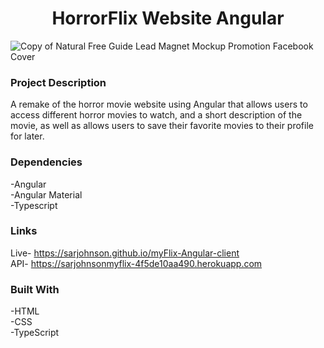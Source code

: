 # <h1 align="center">HorrorFlix Website Angular</h1>
![Copy of Natural Free Guide Lead Magnet Mockup Promotion Facebook Cover](https://github.com/SarJohnson/myFlix-Angular-client/assets/133914581/4c4220a8-13ee-45d6-b130-a7d2c2209943)
 ### Project Description
A remake of the horror movie website using Angular that allows users to access different horror movies to watch, and a short description of the movie, as well as allows users to save their favorite movies to their profile for later.
### Dependencies
-Angular
</br>
-Angular Material
</br>
-Typescript
### Links
Live- https://sarjohnson.github.io/myFlix-Angular-client
</br>
API- https://sarjohnsonmyflix-4f5de10aa490.herokuapp.com
### Built With
-HTML
</br>
-CSS
</br>
-TypeScript
